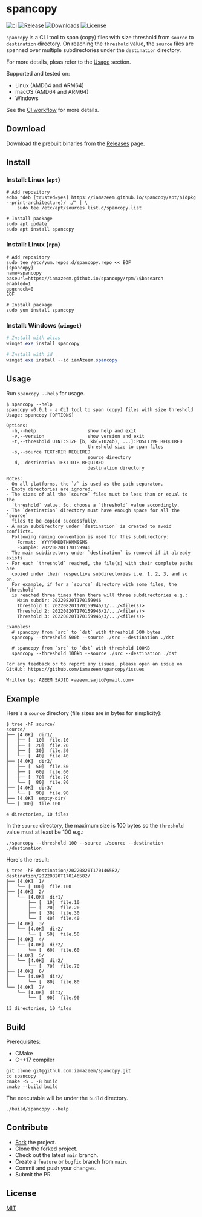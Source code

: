 # spancopy

[![ci](https://github.com/iamazeem/spancopy/actions/workflows/ci.yml/badge.svg?branch=main)](https://github.com/iamazeem/spancopy/actions/workflows/ci.yml)
[![Release](https://img.shields.io/github/v/release/iamazeem/spancopy?logo=github&style=flat-square)](https://github.com/iamazeem/spancopy/releases)
[![Downloads](https://img.shields.io/github/downloads/iamazeem/spancopy/total?logo=github&style=flat-square)](https://github.com/iamazeem/spancopy/releases)
[![License](https://img.shields.io/badge/license-MIT-blue.svg?style=flat-square)](https://github.com/iamazeem/spancopy/blob/master/LICENSE)

`spancopy` is a CLI tool to span (copy) files with size threshold from `source`
to `destination` directory. On reaching the `threshold` value, the `source`
files are spanned over multiple subdirectories under the `destination`
directory.

For more details, pleas refer to the [Usage](#usage) section.

Supported and tested on:

- Linux (AMD64 and ARM64)
- macOS (AMD64 and ARM64)
- Windows

See the [CI workflow](.github/workflows/ci.yml) for more details.

## Download

Download the prebuilt binaries from the
[Releases](https://github.com/iamazeem/spancopy/releases) page.

## Install

### Install: Linux (`apt`)

```shell
# Add repository
echo "deb [trusted=yes] https://iamazeem.github.io/spancopy/apt/$(dpkg --print-architecture)/ ./" | \
    sudo tee /etc/apt/sources.list.d/spancopy.list

# Install package
sudo apt update
sudo apt install spancopy
```

### Install: Linux (`rpm`)

```shell
# Add repository
sudo tee /etc/yum.repos.d/spancopy.repo << EOF
[spancopy]
name=spancopy
baseurl=https://iamazeem.github.io/spancopy/rpm/\$basearch
enabled=1
gpgcheck=0
EOF

# Install package
sudo yum install spancopy
```

### Install: Windows (`winget`)

```powershell
# Install with alias
winget.exe install spancopy

# Install with id
winget.exe install --id iamAzeem.spancopy
```

## Usage

Run `spancopy --help` for usage.

```text
$ spancopy --help
spancopy v0.0.1 - a CLI tool to span (copy) files with size threshold
Usage: spancopy [OPTIONS]

Options:
  -h,--help                   show help and exit
  -v,--version                show version and exit
  -t,--threshold UINT:SIZE [b, kb(=1024b), ...]:POSITIVE REQUIRED
                              threshold size to span files
  -s,--source TEXT:DIR REQUIRED
                              source directory
  -d,--destination TEXT:DIR REQUIRED
                              destination directory

Notes:
- On all platforms, the `/` is used as the path separator.
- Empty directories are ignored.
- The sizes of all the `source` files must be less than or equal to the
  `threshold` value. So, choose a `threshold` value accordingly.
- The `destination` directory must have enough space for all the `source`
  files to be copied successfully.
- A main subdirectory under `destination` is created to avoid conflicts.
  Following naming convention is used for this subdirectory:
    Format:  YYYYMMDDTHHMMSSMS
    Example: 20220820T170159946
- The main subdirectory under `destination` is removed if it already exists.
- For each `threshold` reached, the file(s) with their complete paths are
  copied under their respective subdirectories i.e. 1, 2, 3, and so on.
  For example, if for a `source` directory with some files, the `threshold`
  is reached three times then there will three subdirectories e.g.:
    Main subdir: 20220820T170159946
    Threshold 1: 20220820T170159946/1/.../<file(s)>
    Threshold 2: 20220820T170159946/2/.../<file(s)>
    Threshold 3: 20220820T170159946/3/.../<file(s)>

Examples:
  # spancopy from `src` to `dst` with threshold 500 bytes
  spancopy --threshold 500b --source ./src --destination ./dst

  # spancopy from `src` to `dst` with threshold 100KB
  spancopy --threshold 100kb --source ./src --destination ./dst

For any feedback or to report any issues, please open an issue on
GitHub: https://github.com/iamazeem/spancopy/issues

Written by: AZEEM SAJID <azeem.sajid@gmail.com>
```

## Example

Here's a `source` directory (file sizes are in bytes for simplicity):

```shell
$ tree -hF source/
source/
├── [4.0K]  dir1/
│   ├── [  10]  file.10
│   ├── [  20]  file.20
│   ├── [  30]  file.30
│   └── [  40]  file.40
├── [4.0K]  dir2/
│   ├── [  50]  file.50
│   ├── [  60]  file.60
│   ├── [  70]  file.70
│   └── [  80]  file.80
├── [4.0K]  dir3/
│   └── [  90]  file.90
├── [4.0K]  empty-dir/
└── [ 100]  file.100

4 directories, 10 files
```

In the `source` directory, the maximum size is 100 bytes so the `threshold`
value must at least be 100 e.g.:

```shell
./spancopy --threshold 100 --source ./source --destination ./destination
```

Here's the result:

```shell
$ tree -hF destination/20220820T170146582/
destination/20220820T170146582/
├── [4.0K]  1/
│   └── [ 100]  file.100
├── [4.0K]  2/
│   └── [4.0K]  dir1/
│       ├── [  10]  file.10
│       ├── [  20]  file.20
│       ├── [  30]  file.30
│       └── [  40]  file.40
├── [4.0K]  3/
│   └── [4.0K]  dir2/
│       └── [  50]  file.50
├── [4.0K]  4/
│   └── [4.0K]  dir2/
│       └── [  60]  file.60
├── [4.0K]  5/
│   └── [4.0K]  dir2/
│       └── [  70]  file.70
├── [4.0K]  6/
│   └── [4.0K]  dir2/
│       └── [  80]  file.80
└── [4.0K]  7/
    └── [4.0K]  dir3/
        └── [  90]  file.90

13 directories, 10 files
```

## Build

Prerequisites:

- CMake
- C++17 compiler

```shell
git clone git@github.com:iamazeem/spancopy.git
cd spancopy
cmake -S . -B build
cmake --build build
```

The executable will be under the `build` directory.

```shell
./build/spancopy --help
```

## Contribute

- [Fork](https://github.com/iamazeem/spancopy/fork) the project.
- Clone the forked project.
- Check out the latest `main` branch.
- Create a `feature` or `bugfix` branch from `main`.
- Commit and push your changes.
- Submit the PR.

## License

[MIT](./LICENSE)

